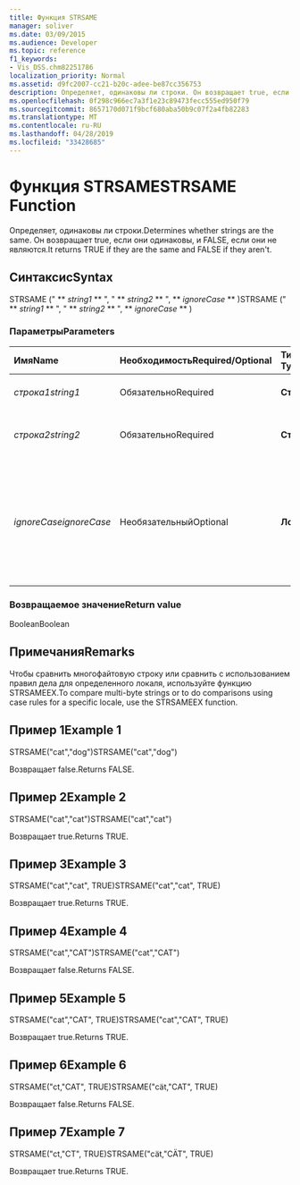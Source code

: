 ```yaml
---
title: Функция STRSAME
manager: soliver
ms.date: 03/09/2015
ms.audience: Developer
ms.topic: reference
f1_keywords:
- Vis_DSS.chm82251786
localization_priority: Normal
ms.assetid: d9fc2007-cc21-b20c-adee-be87cc356753
description: Определяет, одинаковы ли строки. Он возвращает true, если они одинаковы, и FALSE, если они не являются.
ms.openlocfilehash: 0f298c966ec7a3f1e23c89473fecc555ed950f79
ms.sourcegitcommit: 8657170d071f9bcf680aba50b9c07f2a4fb82283
ms.translationtype: MT
ms.contentlocale: ru-RU
ms.lasthandoff: 04/28/2019
ms.locfileid: "33428685"
---
```

# <a name="strsame-function"></a><span data-ttu-id="a04c9-104">Функция STRSAME</span><span class="sxs-lookup"><span data-stu-id="a04c9-104">STRSAME Function</span></span>

<span data-ttu-id="a04c9-105">Определяет, одинаковы ли строки.</span><span class="sxs-lookup"><span data-stu-id="a04c9-105">Determines whether strings are the same.</span></span> <span data-ttu-id="a04c9-106">Он возвращает true, если они одинаковы, и FALSE, если они не являются.</span><span class="sxs-lookup"><span data-stu-id="a04c9-106">It returns TRUE if they are the same and FALSE if they aren't.</span></span> 
  
## <a name="syntax"></a><span data-ttu-id="a04c9-107">Синтаксис</span><span class="sxs-lookup"><span data-stu-id="a04c9-107">Syntax</span></span>

<span data-ttu-id="a04c9-108">STRSAME (" \*\* *string1* \*\* ", " \*\* *string2* \*\* ", \*\* *ignoreCase* \*\* )</span><span class="sxs-lookup"><span data-stu-id="a04c9-108">STRSAME (" \*\* *string1* \*\* ", " \*\* *string2* \*\* ", \*\* *ignoreCase* \*\* )</span></span> 
  
### <a name="parameters"></a><span data-ttu-id="a04c9-109">Параметры</span><span class="sxs-lookup"><span data-stu-id="a04c9-109">Parameters</span></span>

|<span data-ttu-id="a04c9-110">**Имя**</span><span class="sxs-lookup"><span data-stu-id="a04c9-110">**Name**</span></span>|<span data-ttu-id="a04c9-111">**Необходимость**</span><span class="sxs-lookup"><span data-stu-id="a04c9-111">**Required/Optional**</span></span>|<span data-ttu-id="a04c9-112">**Тип данных**</span><span class="sxs-lookup"><span data-stu-id="a04c9-112">**Data Type**</span></span>|<span data-ttu-id="a04c9-113">**Описание**</span><span class="sxs-lookup"><span data-stu-id="a04c9-113">**Description**</span></span>|
|:-----|:-----|:-----|:-----|
| <span data-ttu-id="a04c9-114">_строка1_</span><span class="sxs-lookup"><span data-stu-id="a04c9-114">_string1_</span></span> <br/> |<span data-ttu-id="a04c9-115">Обязательно</span><span class="sxs-lookup"><span data-stu-id="a04c9-115">Required</span></span>  <br/> |<span data-ttu-id="a04c9-116">**Строка**</span><span class="sxs-lookup"><span data-stu-id="a04c9-116">**String**</span></span> <br/> |<span data-ttu-id="a04c9-117">Первая строка для сравнения.</span><span class="sxs-lookup"><span data-stu-id="a04c9-117">The first string to compare.</span></span>  <br/> |
| <span data-ttu-id="a04c9-118">_строка2_</span><span class="sxs-lookup"><span data-stu-id="a04c9-118">_string2_</span></span> <br/> |<span data-ttu-id="a04c9-119">Обязательно</span><span class="sxs-lookup"><span data-stu-id="a04c9-119">Required</span></span>  <br/> |<span data-ttu-id="a04c9-120">**Строка**</span><span class="sxs-lookup"><span data-stu-id="a04c9-120">**String**</span></span> <br/> |<span data-ttu-id="a04c9-121">Вторая строка для сравнения.</span><span class="sxs-lookup"><span data-stu-id="a04c9-121">The second string to compare.</span></span>  <br/> |
| <span data-ttu-id="a04c9-122">_ignoreCase_</span><span class="sxs-lookup"><span data-stu-id="a04c9-122">_ignoreCase_</span></span> <br/> |<span data-ttu-id="a04c9-123">Необязательный</span><span class="sxs-lookup"><span data-stu-id="a04c9-123">Optional</span></span>  <br/> |<span data-ttu-id="a04c9-124">**Логический**</span><span class="sxs-lookup"><span data-stu-id="a04c9-124">**Boolean**</span></span> <br/> |<span data-ttu-id="a04c9-125">TRUE для игнорирования дела и FALSE для сравнения дела.</span><span class="sxs-lookup"><span data-stu-id="a04c9-125">TRUE to ignore the case and FALSE to compare the case.</span></span> <span data-ttu-id="a04c9-126">Значение по умолчанию — FALSE.</span><span class="sxs-lookup"><span data-stu-id="a04c9-126">The default is FALSE.</span></span>  <br/> |
   
### <a name="return-value"></a><span data-ttu-id="a04c9-127">Возвращаемое значение</span><span class="sxs-lookup"><span data-stu-id="a04c9-127">Return value</span></span>

<span data-ttu-id="a04c9-128">Boolean</span><span class="sxs-lookup"><span data-stu-id="a04c9-128">Boolean</span></span>
  
## <a name="remarks"></a><span data-ttu-id="a04c9-129">Примечания</span><span class="sxs-lookup"><span data-stu-id="a04c9-129">Remarks</span></span>

<span data-ttu-id="a04c9-130">Чтобы сравнить многофайтовую строку или сравнить с использованием правил дела для определенного локаля, используйте функцию STRSAMEEX.</span><span class="sxs-lookup"><span data-stu-id="a04c9-130">To compare multi-byte strings or to do comparisons using case rules for a specific locale, use the STRSAMEEX function.</span></span>
  
## <a name="example-1"></a><span data-ttu-id="a04c9-131">Пример 1</span><span class="sxs-lookup"><span data-stu-id="a04c9-131">Example 1</span></span>

<span data-ttu-id="a04c9-132">STRSAME("cat","dog")</span><span class="sxs-lookup"><span data-stu-id="a04c9-132">STRSAME("cat","dog")</span></span>
  
<span data-ttu-id="a04c9-133">Возвращает false.</span><span class="sxs-lookup"><span data-stu-id="a04c9-133">Returns FALSE.</span></span>
  
## <a name="example-2"></a><span data-ttu-id="a04c9-134">Пример 2</span><span class="sxs-lookup"><span data-stu-id="a04c9-134">Example 2</span></span>

<span data-ttu-id="a04c9-135">STRSAME("cat","cat")</span><span class="sxs-lookup"><span data-stu-id="a04c9-135">STRSAME("cat","cat")</span></span>
  
<span data-ttu-id="a04c9-136">Возвращает true.</span><span class="sxs-lookup"><span data-stu-id="a04c9-136">Returns TRUE.</span></span>
  
## <a name="example-3"></a><span data-ttu-id="a04c9-137">Пример 3</span><span class="sxs-lookup"><span data-stu-id="a04c9-137">Example 3</span></span>

<span data-ttu-id="a04c9-138">STRSAME("cat","cat", TRUE)</span><span class="sxs-lookup"><span data-stu-id="a04c9-138">STRSAME("cat","cat", TRUE)</span></span>
  
<span data-ttu-id="a04c9-139">Возвращает true.</span><span class="sxs-lookup"><span data-stu-id="a04c9-139">Returns TRUE.</span></span>
  
## <a name="example-4"></a><span data-ttu-id="a04c9-140">Пример 4</span><span class="sxs-lookup"><span data-stu-id="a04c9-140">Example 4</span></span>

<span data-ttu-id="a04c9-141">STRSAME("cat","CAT")</span><span class="sxs-lookup"><span data-stu-id="a04c9-141">STRSAME("cat","CAT")</span></span>
  
<span data-ttu-id="a04c9-142">Возвращает false.</span><span class="sxs-lookup"><span data-stu-id="a04c9-142">Returns FALSE.</span></span>
  
## <a name="example-5"></a><span data-ttu-id="a04c9-143">Пример 5</span><span class="sxs-lookup"><span data-stu-id="a04c9-143">Example 5</span></span>

<span data-ttu-id="a04c9-144">STRSAME("cat","CAT", TRUE)</span><span class="sxs-lookup"><span data-stu-id="a04c9-144">STRSAME("cat","CAT", TRUE)</span></span>
  
<span data-ttu-id="a04c9-145">Возвращает true.</span><span class="sxs-lookup"><span data-stu-id="a04c9-145">Returns TRUE.</span></span>
  
## <a name="example-6"></a><span data-ttu-id="a04c9-146">Пример 6</span><span class="sxs-lookup"><span data-stu-id="a04c9-146">Example 6</span></span>

<span data-ttu-id="a04c9-147">STRSAME("ct,"CAT", TRUE)</span><span class="sxs-lookup"><span data-stu-id="a04c9-147">STRSAME("cät,"CAT", TRUE)</span></span>
  
<span data-ttu-id="a04c9-148">Возвращает false.</span><span class="sxs-lookup"><span data-stu-id="a04c9-148">Returns FALSE.</span></span>
  
## <a name="example-7"></a><span data-ttu-id="a04c9-149">Пример 7</span><span class="sxs-lookup"><span data-stu-id="a04c9-149">Example 7</span></span>

<span data-ttu-id="a04c9-150">STRSAME("ct,"CT", TRUE)</span><span class="sxs-lookup"><span data-stu-id="a04c9-150">STRSAME("cät,"CÄT", TRUE)</span></span>
  
<span data-ttu-id="a04c9-151">Возвращает true.</span><span class="sxs-lookup"><span data-stu-id="a04c9-151">Returns TRUE.</span></span>
  

